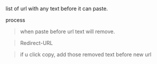 list of url with any text before it can paste.

process

>when paste before url text will remove.

>Redirect-URL

>if u click copy, add those removed text before new url
